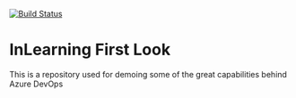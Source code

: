 [![Build Status](https://dev.azure.com/PaulObalonye/GitHubDEMO/_apis/build/status/PaulObalonye.Azure-Pipelines?branchName=master)](https://dev.azure.com/PaulObalonye/GitHubDEMO/_build/latest?definitionId=1&branchName=master)

# InLearning First Look
This is a repository used for demoing some of the great capabilities behind Azure DevOps

